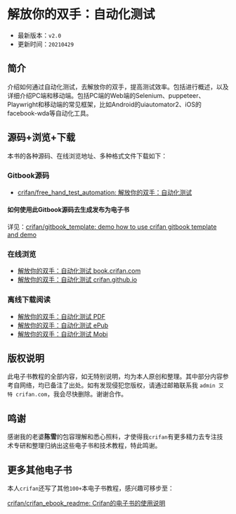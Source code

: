 # 解放你的双手：自动化测试

* 最新版本：`v2.0`
* 更新时间：`20210429`

## 简介

介绍如何通过自动化测试，去解放你的双手，提高测试效率。包括进行概述，以及详细介绍PC端和移动端。包括PC端的Web端的Selenium、puppeteer、Playwright和移动端的常见框架，比如Android的uiautomator2、iOS的facebook-wda等自动化工具。

## 源码+浏览+下载

本书的各种源码、在线浏览地址、多种格式文件下载如下：

### Gitbook源码

* [crifan/free_hand_test_automation: 解放你的双手：自动化测试](https://github.com/crifan/free_hand_test_automation)

#### 如何使用此Gitbook源码去生成发布为电子书

详见：[crifan/gitbook_template: demo how to use crifan gitbook template and demo](https://github.com/crifan/gitbook_template)

### 在线浏览

* [解放你的双手：自动化测试 book.crifan.com](http://book.crifan.com/books/free_hand_test_automation/website)
* [解放你的双手：自动化测试 crifan.github.io](https://crifan.github.io/free_hand_test_automation/website)

### 离线下载阅读

* [解放你的双手：自动化测试 PDF](http://book.crifan.com/books/free_hand_test_automation/pdf/free_hand_test_automation.pdf)
* [解放你的双手：自动化测试 ePub](http://book.crifan.com/books/free_hand_test_automation/epub/free_hand_test_automation.epub)
* [解放你的双手：自动化测试 Mobi](http://book.crifan.com/books/free_hand_test_automation/mobi/free_hand_test_automation.mobi)

## 版权说明

此电子书教程的全部内容，如无特别说明，均为本人原创和整理。其中部分内容参考自网络，均已备注了出处。如有发现侵犯您版权，请通过邮箱联系我 `admin 艾特 crifan.com`，我会尽快删除。谢谢合作。

## 鸣谢

感谢我的老婆**陈雪**的包容理解和悉心照料，才使得我`crifan`有更多精力去专注技术专研和整理归纳出这些电子书和技术教程，特此鸣谢。

## 更多其他电子书

本人`crifan`还写了其他`100+`本电子书教程，感兴趣可移步至：

[crifan/crifan_ebook_readme: Crifan的电子书的使用说明](https://github.com/crifan/crifan_ebook_readme)
